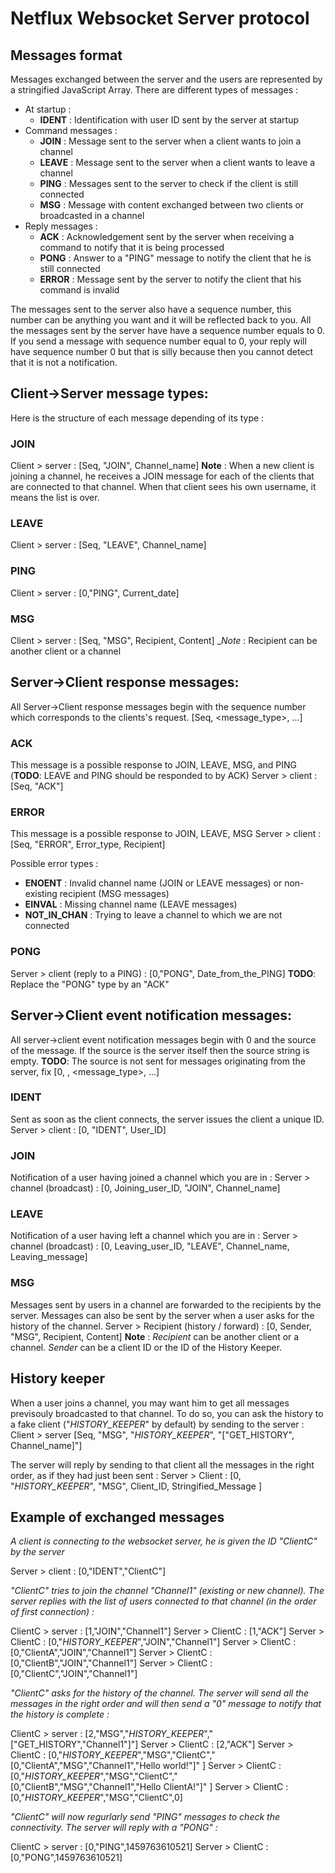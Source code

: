 # Netflux Websocket Server protocol

## Messages format

Messages exchanged between the server and the users are represented by a stringified JavaScript Array. There are different types of messages :

* At startup :
    * **IDENT** : Identification with user ID sent by the server at startup
* Command messages :
    * **JOIN** : Message sent to the server when a client wants to join a channel
    * **LEAVE** : Message sent to the server when a client wants to leave a channel
    * **PING** : Messages sent to the server to check if the client is still connected
    * **MSG** : Message with content exchanged between two clients or broadcasted in a channel
* Reply messages :
    * **ACK** : Acknowledgement sent by the server when receiving a command to notify that it is being processed
    * **PONG** : Answer to a "PING" message to notify the client that he is still connected
    * **ERROR** : Message sent by the server to notify the client that his command is invalid

The messages sent to the server also have a sequence number, this number can be anything you want and it will be reflected back to you. All the messages sent by the server have have a sequence number equals to 0. If you send a message with sequence number equal to 0, your reply will have sequence number 0 but that is silly because then you cannot detect that it is not a notification.

## Client->Server message types:

Here is the structure of each message depending of its type :

### **JOIN**

Client > server : [Seq, "JOIN", Channel_name]
__Note__ : When a new client is joining a channel, he receives a JOIN message for each of the clients that are connected to that channel. When that client sees his own username, it means the list is over.

### **LEAVE**

Client > server : [Seq, "LEAVE", Channel_name]

### **PING**

Client > server : [0,"PING", Current_date]

### **MSG**

Client > server : [Seq, "MSG", Recipient, Content]
__Note_ : Recipient can be another client or a channel

## Server->Client response messages:

All Server->Client response messages begin with the sequence number which corresponds to the clients's request.
[Seq, <message_type>, ...]

### **ACK**

This message is a possible response to JOIN, LEAVE, MSG, and PING (**TODO**: LEAVE and PING should be responded to by ACK)
Server > client : [Seq, "ACK"]

### **ERROR**

This message is a possible response to JOIN, LEAVE, MSG
Server > client : [Seq, "ERROR", Error_type, Recipient]

Possible error types :
* **ENOENT** : Invalid channel name (JOIN or LEAVE messages) or non-existing recipient (MSG messages)
* **EINVAL** : Missing channel name (LEAVE messages)
* **NOT_IN_CHAN** : Trying to leave a channel to which we are not connected

### **PONG**

Server > client (reply to a PING) : [0,"PONG", Date_from_the_PING]
**TODO**: Replace the "PONG" type by an "ACK"

## Server->Client event notification messages:

All server->client event notification messages begin with 0 and the source of the message. If the source is the server itself then the source string is empty. **TODO**: The source is not sent for messages originating from the server, fix
[0, <source>, <message_type>, ...]

### **IDENT**

Sent as soon as the client connects, the server issues the client a unique ID.
Server > client : [0, "IDENT", User_ID]

### **JOIN**

Notification of a user having joined a channel which you are in :
Server > channel (broadcast) : [0, Joining_user_ID, "JOIN", Channel_name]

### **LEAVE**

Notification of a user having left a channel which you are in :
Server > channel (broadcast) : [0, Leaving_user_ID, "LEAVE", Channel_name, Leaving_message]

### **MSG**

Messages sent by users in a channel are forwarded to the recipients by the server. Messages can also be sent by the server when a user asks for the history of the channel.
Server > Recipient (history / forward) : [0, Sender, "MSG", Recipient, Content]
__Note__ : *Recipient* can be another client or a channel. *Sender* can be a client ID or the ID of the History Keeper.

## History keeper

When a user joins a channel, you may want him to get all messages previsouly broadcasted to that channel. To do so, you can ask the history to a fake client ("_HISTORY_KEEPER_" by default) by sending to the server :
Client > server [Seq, "MSG", "_HISTORY_KEEPER_", "[\"GET_HISTORY\", Channel_name]"]

The server will reply by sending to that client all the messages in the right order, as if they had just been sent :
Server > Client : [0, "_HISTORY_KEEPER_", "MSG", Client_ID, Stringified_Message ]

## Example of exchanged messages

*A client is connecting to the websocket server, he is given the ID "ClientC" by the server*

Server > client : [0,"IDENT","ClientC"]

*"ClientC" tries to join the channel "Channel1" (existing or new channel). The server replies with the list of users connected to that channel (in the order of first connection) :*

ClientC > server : [1,"JOIN","Channel1"]
Server > ClientC : [1,"ACK"]
Server > ClientC : [0,"_HISTORY_KEEPER_","JOIN","Channel1"]
Server > ClientC : [0,"ClientA","JOIN","Channel1"]
Server > ClientC : [0,"ClientB","JOIN","Channel1"]
Server > ClientC : [0,"ClientC","JOIN","Channel1"]

*"ClientC" asks for the history of the channel. The server will send all the messages in the right order and will then send a "0" message to notify that the history is complete :*

ClientC > server : [2,"MSG","_HISTORY_KEEPER_","[\"GET_HISTORY\",\"Channel1\"]"]
Server > ClientC : [2,"ACK"]
Server > ClientC : [0,"_HISTORY_KEEPER_","MSG","ClientC","[0,\"ClientA\",\"MSG\",\"Channel1\",\"Hello world!\"]" ]
Server > ClientC : [0,"_HISTORY_KEEPER_","MSG","ClientC","[0,\"ClientB\",\"MSG\",\"Channel1\",\"Hello ClientA!\"]" ]
Server > ClientC : [0,"_HISTORY_KEEPER_","MSG","ClientC",0]

*"ClientC" will now regurlarly send "PING" messages to check the connectivity. The server will reply with a "PONG" :*

ClientC > server : [0,"PING",1459763610521]
Server > ClientC : [0,"PONG",1459763610521]